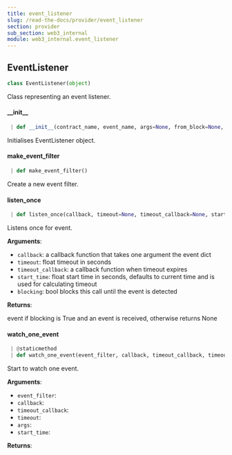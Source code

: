 ```yaml
---
title: event_listener
slug: /read-the-docs/provider/event_listener
section: provider
sub_section: web3_internal
module: web3_internal.event_listener
---
```

## EventListener

```python
class EventListener(object)
```

Class representing an event listener.

#### \_\_init\_\_

```python
 | def __init__(contract_name, event_name, args=None, from_block=None, to_block=None, filters=None)
```

Initialises EventListener object.

#### make\_event\_filter

```python
 | def make_event_filter()
```

Create a new event filter.

#### listen\_once

```python
 | def listen_once(callback, timeout=None, timeout_callback=None, start_time=None, blocking=False)
```

Listens once for event.

**Arguments**:

- `callback`: a callback function that takes one argument the event dict
- `timeout`: float timeout in seconds
- `timeout_callback`: a callback function when timeout expires
- `start_time`: float start time in seconds, defaults to current time and is used
for calculating timeout
- `blocking`: bool blocks this call until the event is detected

**Returns**:

event if blocking is True and an event is received, otherwise returns None

#### watch\_one\_event

```python
 | @staticmethod
 | def watch_one_event(event_filter, callback, timeout_callback, timeout, args, start_time=None)
```

Start to watch one event.

**Arguments**:

- `event_filter`: 
- `callback`: 
- `timeout_callback`: 
- `timeout`: 
- `args`: 
- `start_time`: 

**Returns**:




